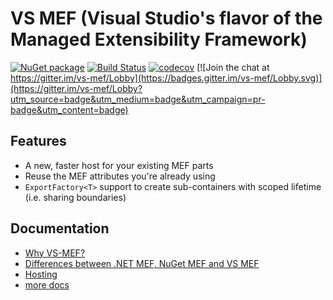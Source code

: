# VS MEF (Visual Studio's flavor of the Managed Extensibility Framework)

[![NuGet package](https://img.shields.io/nuget/v/Microsoft.VisualStudio.Composition.svg)](https://nuget.org/packages/Microsoft.VisualStudio.Composition)
[![Build Status](https://dev.azure.com/azure-public/vside/_apis/build/status/vs-mef)](https://dev.azure.com/azure-public/vside/_build/latest?definitionId=17)
[![codecov](https://codecov.io/gh/Microsoft/vs-mef/branch/master/graph/badge.svg)](https://codecov.io/gh/Microsoft/vs-mef)
[![Join the chat at https://gitter.im/vs-mef/Lobby](https://badges.gitter.im/vs-mef/Lobby.svg)](https://gitter.im/vs-mef/Lobby?utm_source=badge&utm_medium=badge&utm_campaign=pr-badge&utm_content=badge)

## Features

* A new, faster host for your existing MEF parts
* Reuse the MEF attributes you're already using
* `ExportFactory<T>` support to create sub-containers with scoped lifetime (i.e. sharing boundaries)

## Documentation

* [Why VS-MEF?](doc/why.md)
* [Differences between .NET MEF, NuGet MEF and VS MEF](doc/mef_library_differences.md)
* [Hosting](doc/hosting.md)
* [more docs](doc/index.md)
